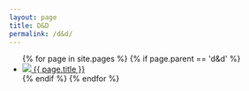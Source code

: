 ```yaml
---
layout: page
title: D&D
permalink: /d&d/
---
```


<ul class="havok-design-system-tile-grid">
  {% for page in site.pages %}
    {% if page.parent == 'd&d' %}
      <li class="havok-design-system-tile">
        <a href="{{ page.url | relative_url }}">
          <img src="{{page.card_image_url | relative_url}}">
          <span>
            {{ page.title }}
          </span>
        </a>
      </li>
    {% endif %}
  {% endfor %}
</ul>
